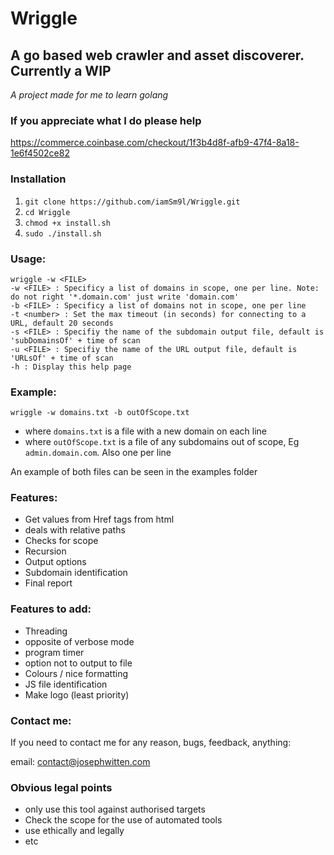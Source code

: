 # Wriggle

## A go based web crawler and asset discoverer. Currently a WIP

*A project made for me to learn golang*

### If you appreciate what I do please help

https://commerce.coinbase.com/checkout/1f3b4d8f-afb9-47f4-8a18-1e6f4502ce82

### Installation

1) `git clone https://github.com/iamSm9l/Wriggle.git`
2) `cd Wriggle`
3) `chmod +x install.sh`
4) `sudo ./install.sh`


### Usage:

```
wriggle -w <FILE>
-w <FILE> : Specificy a list of domains in scope, one per line. Note: do not right '*.domain.com' just write 'domain.com' 
-b <FILE> : Specificy a list of domains not in scope, one per line 
-t <number> : Set the max timeout (in seconds) for connecting to a URL, default 20 seconds
-s <FILE> : Specifiy the name of the subdomain output file, default is 'subDomainsOf' + time of scan
-u <FILE> : Specifiy the name of the URL output file, default is 'URLsOf' + time of scan
-h : Display this help page
```

### Example:

`wriggle -w domains.txt -b outOfScope.txt`

- where `domains.txt` is a file with a new domain on each line
- where `outOfScope.txt` is a file of any subdomains out of scope, Eg `admin.domain.com`. Also one per line 

An example of both files can be seen in the examples folder

### Features:

- Get values from Href tags from html
- deals with relative paths
- Checks for scope 
- Recursion
- Output options
- Subdomain identification
- Final report

### Features to add:

- Threading
- opposite of verbose mode
- program timer
- option not to output to file
- Colours / nice formatting
- JS file identification
- Make logo (least priority)

### Contact me:

If you need to contact me for any reason, bugs, feedback, anything:

email: contact@josephwitten.com

### Obvious legal points

- only use this tool against authorised targets
- Check the scope for the use of automated tools
- use ethically and legally
- etc